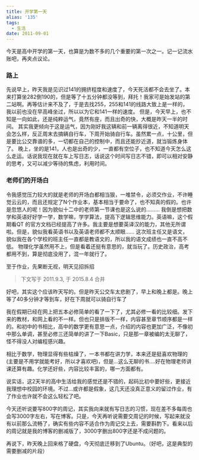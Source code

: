 ```yaml
---
title: 开学第一天
alias: '135'
tags:
  - 生活
date: 2011-09-01
---
```


今天是高中开学的第一天，也算是为数不多的几个重要的第一次之一。记一记流水账吧，再夹点议论。

### 路上

先说早上，昨天我是见识过141的拥挤程度和速度了，今天死活都不会去坐了。本来打算坐282倒190的，但是等了十五分钟都没等到，拜托！我家可是始发站的第二站啊。再等估计来不及了，于是去找255，255和141的线路大致上是一样的，我以前也没在早高峰坐过，所以以为它和141一样的速度。
但是，今天早上，也不知是一向如此，还是纯粹运气，竟然有座，而且出奇的快，大概是昨天一半的时间。
其实我更倾向于这是运气，因为刚好我这辆和前一辆离得很近，不知道明天会怎么样，反正周末去搞辆自行车，下周开始骑自行车。虽然累一点，十公里，但是要比公交靠谱的多，一切都在自己的控制中，而且还能抄近道，就当锻炼身体了。
晚上，坐的是141，人也是出奇的少，一直都有空位子，也不知道今天怎么这么走运。话说我现在就在车上写日志，话说这个时间写日志不错，即可以相对安静的思考，又可以减少等待的焦虑，利用时间。

### 老师们的开场白

令我感觉压力较大的就是老师的开场白都相当狠，一堆禁令，必须交作业，不许睡觉云云的，而且还规定了N个作业本，基本相当于要命了，也不知真的假的。也许是忽悠人的呢！因为貌似十二中的老师第一节课也是这么说的&#8230;&#8230;&#8230;
我倒是想把数学和英语好好学一学，数学嘛，学学算法，提高下逻辑思维能力。英语嘛，这个假期看QT 的官方文档已经提高了许多。我主要是想要英译汉的能力，其他无所谓啦。但是，貌似我看英语书以及英语老师都不太顺眼&#8230;&#8230;
这次班主任又是语文，貌似我在各个学校的班主任一直都是教语文的，所以我的语文成绩也一直不高不低。
物理化学虽然用不上，但是看着还挺有意思的，就当玩了。历史政治，高考都用不到，算是彻底没用了，混一年就行了。

至于作业，先果断无视，明天见招拆招

> 下文写于 2011.9.3, 于 2015.8.4 合并

好吧，其实这个应该昨天写的。但是昨天公交车太悲剧了，早上和晚上都是。晚上等了40多分钟才等到车，好在下周就可以骑自行车了

我在假期已经在网上把五本必修简单的看了一下了，尤其必修一看的比较细。发下来的教材，和网上看的不一样。但也只是排版不一样，内容甚至章节顺序都是一样的。和初中的书相比，高中的数学更有意思一点，介绍的内容也更加广泛，不像初中那么单调，甚至必修三还简单的讲了一下Basic，只是那一章被编的太无聊了，怪不得没人对编程感兴趣。

相比于数学，物理显得有些枯燥了，一本书都在讲力学，本来还是挺喜欢物理的(主要是不用学就能考好，所以才喜欢吧)，但是&#8230;这么无聊的书&#8230;.好在物理老师讲课还算有趣。化学还好些，内容比较丰富的，哪一方面都有。

说实话，这2天半的高中生活给我的感觉还是不错的，起码比初中要好些，更接近我理想中校园的环境。不过&#8230;或许都是假象，这几天还没真正意义的留过作业，有了作业也许就不会这么轻松了吧。

今天还听说要写800字的周记，其实我向来就有写日志的习惯，现在差不多每周也会写3000字左右，写在博客。只是，今天再听说需要交周记的时候，写起来就没有以前那么流畅了，确实有些内容不适合作为周记交上去，需要斟酌下。看来以后的周记就是我的博客的删减版了，3000字删出800字还是不成问题的。

再说下，昨天晚上回来格了硬盘，今天彻底迁移到了Ubuntu。（好吧，这是典型的需要删减的片段）

